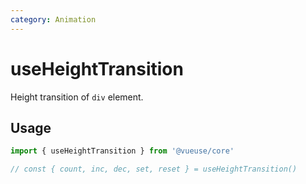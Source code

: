 ```yaml
---
category: Animation
---
```


# useHeightTransition

Height transition of `div` element.

## Usage

```ts
import { useHeightTransition } from '@vueuse/core'

// const { count, inc, dec, set, reset } = useHeightTransition()
```
